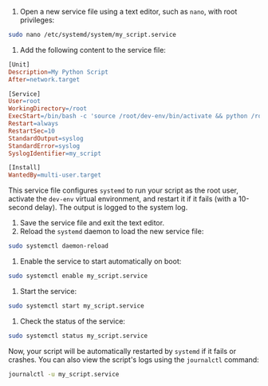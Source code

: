 

1. Open a new service file using a text editor, such as `nano`, with root privileges:
```bash
sudo nano /etc/systemd/system/my_script.service
```
1. Add the following content to the service file:
```makefile
[Unit]
Description=My Python Script
After=network.target

[Service]
User=root
WorkingDirectory=/root
ExecStart=/bin/bash -c 'source /root/dev-env/bin/activate && python /root/test.py'
Restart=always
RestartSec=10
StandardOutput=syslog
StandardError=syslog
SyslogIdentifier=my_script

[Install]
WantedBy=multi-user.target
```
This service file configures `systemd` to run your script as the root user, activate the `dev-env` virtual environment, and restart it if it fails (with a 10-second delay). The output is logged to the system log.

1. Save the service file and exit the text editor.
2. Reload the `systemd` daemon to load the new service file:
```bash
sudo systemctl daemon-reload
```
1. Enable the service to start automatically on boot:
```bash
sudo systemctl enable my_script.service
```
1. Start the service:
```bash
sudo systemctl start my_script.service
```
1. Check the status of the service:
```bash
sudo systemctl status my_script.service
```
Now, your script will be automatically restarted by `systemd` if it fails or crashes. You can also view the script's logs using the `journalctl` command:
```bash
journalctl -u my_script.service
```
